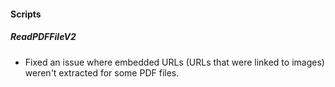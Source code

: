 
#### Scripts
##### ReadPDFFileV2
- Fixed an issue where embedded URLs (URLs that were linked to images) weren't extracted for some PDF files.
